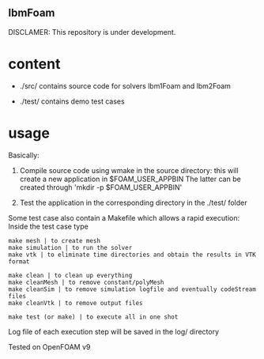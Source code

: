 ## lbmFoam

  DISCLAMER: This repository is under development.

# content

  - ./src/ contains source code for solvers lbm1Foam and lbm2Foam

  - ./test/ contains demo test cases

# usage

Basically:
  1. Compile source code using wmake in the source directory: this will create a new application in $FOAM_USER_APPBIN
      The latter can be created through 'mkdir -p $FOAM_USER_APPBIN'

  2. Test the application in the corresponding directory in the ./test/ folder

Some test case also contain a Makefile which allows a rapid execution:
  Inside the test case type

    make mesh | to create mesh
    make simulation | to run the solver
    make vtk | to eliminate time directories and obtain the results in VTK format

    make clean | to clean up everything
    make cleanMesh | to remove constant/polyMesh
    make cleanSim | to remove simulation logfile and eventually codeStream files
    make cleanVtk | to remove output files

    make test (or make) | to execute all in one shot

  Log file of each execution step will be saved in the log/ directory

Tested on OpenFOAM v9
